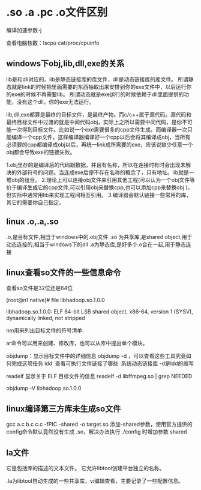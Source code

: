 # .so .a .pc .o文件区别
编译加速参数-j

查看电脑核数：lscpu  cat/proc/cpuinfo


## windows下obj,lib,dll,exe的关系
lib是和dll对应的。lib是静态链接库的库文件，dll是动态链接库的库文件。 
所谓静态就是link的时候把里面需要的东西抽取出来安排到你的exe文件中，以后运行你的exe的时候不再需要lib。
所谓动态就是exe运行的时候依赖于dll里面提供的功能，没有这个dll，你的exe无法运行。 

lib,dll,exe都算是最终的目标文件，是最终产物。而c/c++属于源代码。源代码和最终目标文件中过渡的就是中间代码obj，实际上之所以需要中间代码，是你不可能一次得到目标文件。比如说一个exe需要很多的cpp文件生成。而编译器一次只能编译一个cpp文件。这样编译器编译好一个cpp以后会将其编译成obj，当所有必须要的cpp都编译成obj以后，再统一link成所需要的exe，应该说缺少任意一个obj都会导致exe的链接失败。

1.obj里存的是编译后的代码跟数据，并且有名称，所以在连接时有时会出现未解决的外部符号的问题。当连成exe后便不存在名称的概念了，只有地址。lib就是一堆obj的组合。
2.理论上可以连接obj文件来引用其他工程(可以认为一个obj文件等价于编译生成它的cpp文件,可以引用obj来替换cpp,也可以添加cpp来替换obj )，但实际中通常用lib来实现工程间相互引用。
3.编译器会默认链接一些常用的库，其它的需要你自己指定。

## linux .o,.a,.so
.o,是目标文件,相当于windows中的.obj文件 
.so 为共享库,是shared object,用于动态连接的,相当于windows下的dll 
.a为静态库,是好多个.o合在一起,用于静态连接


## linux查看so文件的一些信息命令

查看so文件是32位还是64位

[root@n1 native]# file libhadoop.so.1.0.0

libhadoop.so.1.0.0: ELF 64-bit LSB shared object, x86-64, version 1 (SYSV), dynamically linked, not stripped



nm用来列出目标文件的符号清单.

ar命令可以用来创建、修改库，也可以从库中提出单个模块。



objdump：显示目标文件中的详细信息
objdump -d <command>，可以查看这些工具究竟如何完成这项任务
ldd  查看可执行文件链接了哪些  系统动态链接库
-d是ldd的缩写

readelf 显示关于 ELF 目标文件的信息
readelf -d libffmpeg.so | grep NEEDED



objdump -V libhadoop.so.1.0.0

## linux编译第三方库未生成so文件
gcc a.c b.c c.c -fPIC -shared -o target.so
添加-shared参数，使用官方提供的config命令默认竟然没有生成 .so，解决办法执行 ./config 时增加参数 shared

## la文件
它是包括库的描述的文本文件。
它允许libtool创建平台独立的名称。

.la为libtool自动生成的一些共享库，vi编辑查看，主要记录了一些配置信息。



